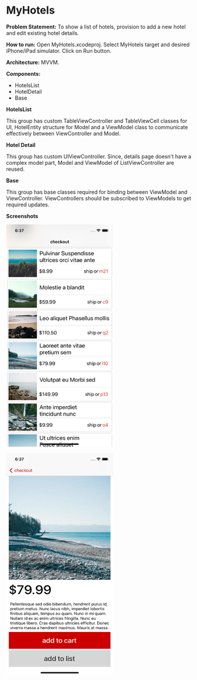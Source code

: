 # MyHotels

**Problem Statement:** To show a list of hotels, provision to add a new hotel and edit existing hotel details.

**How to run:** Open MyHotels.xcodeproj. Select MyHotels target and desired iPhone/iPad simulator. Click on Run button.

**Architecture:** MVVM. 

**Components:**

  - HotelsList
  - HotelDetail
  - Base

**HotelsList**

This group has custom TableViewController and TableViewCell classes for UI, HotelEntity structure for Model and a ViewModel class to communicate effectively between ViewController and Model.

**Hotel Detail**

This group has custom UIViewController. Since, details page doesn't have a complex model part, Model and ViewModel of ListViewController are reused.

**Base**

This group has base classes required for binding between ViewModel and ViewController. ViewControllers should be subscribed to ViewModels to get required updates.

**Screenshots**

<img src="https://github.com/avinash-ivy/ProductListView/blob/main/TempoProductList.png"
  alt="Tempo Detail"
  width="289" height="600">
</p>

<img src="https://github.com/avinash-ivy/ProductListView/blob/main/TempoDetail.png"
  alt="Tempo Detail"
  width="289" height="600">
</p>
